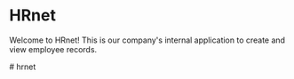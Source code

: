 # HRnet
Welcome to HRnet! This is our company's internal application to create and view employee records.

#   h r n e t  
 